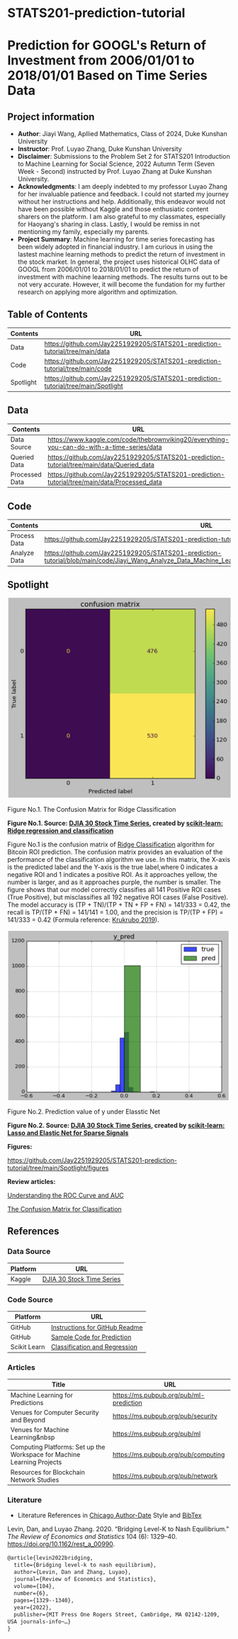 # STATS201-prediction-tutorial

# Prediction for GOOGL's Return of Investment from 2006/01/01 to 2018/01/01 Based on Time Series Data
## Project information
- **Author**: Jiayi Wang, Apllied Mathematics, Class of 2024, Duke Kunshan University
- **Instructor**: Prof. Luyao Zhang, Duke Kunshan University
- **Disclaimer**: Submissions to the Problem Set 2 for STATS201 Introduction to Machine Learning for Social Science, 2022 Autumn Term (Seven Week - Second) instructed by Prof. Luyao Zhang at Duke Kunshan University.
- **Acknowledgments**: I am deeply indebted to my professor Luyao Zhang for her invaluable patience and feedback. I could not started my journey without her instructions and help. Additionally, this endeavor would not have been possible without Kaggle and those enthusiatic content sharers on the platform. I am also grateful to my classmates, especially for Haoyang's sharing in class. Lastly, I would be remiss in not mentioning my family, especially my parents.
- **Project Summary**: Machine learning for time series forecasting has been widely adopted in financial industry. I am curious in using the lastest machine learning methods to predict the return of investment in the stock market. In general, the project uses historical OLHC data of GOOGL from 2006/01/01 to 2018/01/01 to predict the return of investment with machine leaarning methods. The results turns out to be not very accurate. However, it will become the fundation for my further research on applying more algorithm and optimization. 

## Table of Contents
| Contents  | URL |
| ------------- | ------------- |
| Data  | https://github.com/Jay2251929205/STATS201-prediction-tutorial/tree/main/data |
| Code  | https://github.com/Jay2251929205/STATS201-prediction-tutorial/tree/main/code  |
| Spotlight  | https://github.com/Jay2251929205/STATS201-prediction-tutorial/tree/main/Spotlight  |



## Data
| Contents  | URL |
| ------------- | ------------- |
| Data Source | https://www.kaggle.com/code/thebrownviking20/everything-you-can-do-with-a-time-series/data  |
| Queried Data  | https://github.com/Jay2251929205/STATS201-prediction-tutorial/tree/main/data/Queried_data  |
| Processed Data  | https://github.com/Jay2251929205/STATS201-prediction-tutorial/tree/main/data/Processed_data  |


## Code
| Contents  | URL |
| ------------- | ------------- |
| Process Data  | https://github.com/Jay2251929205/STATS201-prediction-tutorial/blob/main/code/Process_Code_.ipynb  |
| Analyze Data  | https://github.com/Jay2251929205/STATS201-prediction-tutorial/blob/main/code/Jiayi_Wang_Analyze_Data_Machine_Learning_for_Predicting_Market_Congestion.ipynb  |

## Spotlight

![Confusion Matrix](https://github.com/Jay2251929205/STATS201-prediction-tutorial/blob/main/Spotlight/figures/confusion%20matrix.png)

Figure No.1. The Confusion Matrix for Ridge Classification

**Figure No.1. Source: [DJIA 30 Stock Time Series](https://www.kaggle.com/code/thebrownviking20/everything-you-can-do-with-a-time-series/data), created by [scikit-learn: Ridge regression and classification](https://scikit-learn.org/stable/modules/linear_model.html#ridge-regression-and-classification)**

Figure No.1 is the confusion matrix of [Ridge Classification](https://scikit-learn.org/stable/modules/linear_model.html#ridge-regression-and-classification) algorithm for Bitcoin ROI prediction. The confusion matrix provides an evaluation of the performance of the classification algorithm we use. In this matrix, the X-axis is the predicted label and the Y-axis is the true label,where 0 indicates a negative ROI and 1 indicates a positive ROI. As it approaches yellow, the number is larger, and as it approaches purple, the number is smaller. The figure shows that our model correctly classifies all 141 Positive ROI cases (True Positive), but misclassifies all 192 negative ROI cases (False Positive). The model accuracy is (TP + TN)/(TP + TN + FP + FN) = 141/333 = 0.42, the recall is TP/(TP + FN) = 141/141 = 1.00, and the precision is TP/(TP + FP) = 141/333 = 0.42 (Formula reference: [Krukrubo 2019](https://pub.towardsai.net/the-confusion-matrix-for-classification-eb3bcf3064c7)).

![figure2](https://github.com/Jay2251929205/STATS201-prediction-tutorial/blob/main/Spotlight/figures/Pred_y.png)

Figure No.2. Prediction value of y under Elasstic Net

**Figure No.2. Source: [DJIA 30 Stock Time Series](https://www.kaggle.com/code/thebrownviking20/everything-you-can-do-with-a-time-series/data), created by [scikit-learn: Lasso and Elastic Net for Sparse Signals](https://scikit-learn.org/stable/auto_examples/linear_model/plot_lasso_and_elasticnet.html#sphx-glr-auto-examples-linear-model-plot-lasso-and-elasticnet-py)**



**Figures:**

https://github.com/Jay2251929205/STATS201-prediction-tutorial/tree/main/Spotlight/figures 

**Review articles:**  

[Understanding the ROC Curve and AUC](https://towardsdatascience.com/understanding-the-roc-curve-and-auc-dd4f9a192ecb) 

[The Confusion Matrix for Classification](https://pub.towardsai.net/the-confusion-matrix-for-classification-eb3bcf3064c7)
## References

### Data Source


|  Platform | URL |
| ------------- | ------------- |
| Kaggle | [DJIA 30 Stock Time Series](https://www.kaggle.com/code/thebrownviking20/everything-you-can-do-with-a-time-series/data) |

### Code Source


|  Platform | URL |
| ------------- | ------------- |
| GitHub | [Instructions for GitHub Readme](https://docs.github.com/en/get-started/writing-on-github/getting-started-with-writing-and-formatting-on-github/basic-writing-and-formatting-syntax) |
| GitHub | [Sample Code for Prediction](https://github.com/Rising-Stars-by-Sunshine/stats201-tutorial-prediction) |
| Scikit Learn | [Classification and Regression](https://scikit-learn.org/stable/modules/linear_model.html#bayesian-regression) |

### Articles

|  Title | URL |
| ------------- | ------------- |
|  Machine Learning for Predictions| https://ms.pubpub.org/pub/ml-prediction |
|  Venues for Computer Security and Beyond | https://ms.pubpub.org/pub/security |
|  Venues for Machine Learning&nbsp | https://ms.pubpub.org/pub/ml |
|  Computing Platforms: Set up the Workspace for Machine Learning Projects | https://ms.pubpub.org/pub/computing |
|  Resources for Blockchain Network Studies | https://ms.pubpub.org/pub/network |
### Literature
- Literature References in [Chicago Author-Date](https://www.chicagomanualofstyle.org/tools_citationguide/citation-guide-2.html) Style and [BibTex](https://scholar.google.com/) 

Levin, Dan, and Luyao Zhang. 2020. “Bridging Level-K to Nash Equilibrium.” *The Review of Economics and Statistics* 104 (6): 1329–40. https://doi.org/10.1162/rest_a_00990.

```
@article{levin2022bridging,
  title={Bridging level-k to nash equilibrium},
  author={Levin, Dan and Zhang, Luyao},
  journal={Review of Economics and Statistics},
  volume={104},
  number={6},
  pages={1329--1340},
  year={2022},
  publisher={MIT Press One Rogers Street, Cambridge, MA 02142-1209, USA journals-info~…}
}
```
